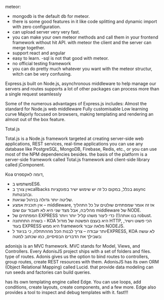 meteor:
- mongodb is the default db for meteor.
- there is some good features in it like code splitting and dynamic import with zero configuration.
- can upload server very very fast.
- you can make your own meteor methods and call them in your frontend framework without hit API. with meteor the 
  client and the server can merge together.
- support react and angular
- easy to learn.
-sql is not that good with meteor.
- no official testing framework
- you can do pretty much whatever you want with the meteor structur, witch can be very confusing.


Express.js
built on Node.js, asynchronous 
middleware to help manage our servers and routes
supports a lot of other packages 
 can process more than a single request seamlessly

Some of the numerous advantages of Express.js includes:
    Almost the standard for Node.js web middleware
    Fully customisable
    Low learning curve
    Majorly focused on browsers, making templating and rendering an almost out of the box feature.


Total.js 

Total.js is a Node.js framework targeted at creating server-side web applications, 
REST services, real-time applications
you can use any database like PostgreSQL, MongoDB, Firebase, Redis, etc., or you can use most of the NPM dependencies besides.
the basis of the platform is a server-side framework called Total.js framework and client-side library called jComponent.



Koa
דומה לאקספרס, 
-	משתמש בES6.
-	אין צורך בcallbacks בכלל, במקום כל זה יש שימוש ישיר בפונקציות async ובהבטחות. 
-	שליטה יותר גדולה בניהול שגיאות.
-	אין תוכנית אמצע – middleware, אז זה אומר שמפתחים שולטים על כל התהליך מהליבה, אבל מצד שני היא לא תעבוד עם שום middleware של NODE.
-	המפתחים של EXPRESS בנו אותה(!) כדי ליצור משהו קליל יותר ויותר robust. 
-	בשורה התחתונה -  KOA היא בעצם הפשטה של מודול HTTP, הכי פשוט וישיר, בעוד EXPRESS היא ממש framework מלאה עבור NODEJS. 
-	יותר עבודה – צריך לבנות הכל מההתחלה, כי בניגוד לEXPRESS, KOA לא עושה בשבילך את הדברים הבסיסיים, כמו שכתוב למטה: 


adonisjs
 is an MVC framework. MVC stands for Model, Views, and Controllers.
Every AdonisJS project ships with a set of folders and files.
type of routes.
Adonis gives us the option to bind routes to controllers, group routes, create REST resources with them.
AdonisJS  has its own ORM (Object Relational Mapping) called Lucid. that provide data modeling can run seeds and factories can build queries.

has its own templating engine called Edge. You can use loops, add conditions, create layouts, create components, and a few more.
Edge also provides a tool to inspect and debug templates with it.
fast!!!

